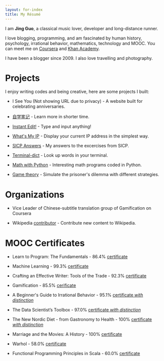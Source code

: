 ```yaml
---
layout: for-index
title: My Résumé
---
```


I am **Jing Guo**, a classical music lover, developer and long-distance runner.

I love blogging, programming, and am fascinated by human history, psychology, irrational behavior, mathematics, technology and MOOC. You can meet me on [Coursera](https://www.coursera.org/user/i/faf6474432089b8d58309eb2c83b5cc7) and [Khan Academy](https://www.khanacademy.org/profile/guojing/).

I have been a blogger since 2009. I also love travelling and photography.

Projects
=====

I enjoy writing codes and being creative, here are some projects I built:

* I See You (Not showing URL due to privacy) - A website built for celebrating anniversaries.

* [自学笔记](http://notes.guoj.org/) - Learn more in shorter time.

* [Instant Edit!](http://instantedit.github.io/) - Type and input anything!

* [What's My IP](http://ip.guoj.org/) - Display your current IP address in the simplest way.

* [SICP Answers](https://github.com/guojing0/SICP-Answers) - My answers to the excercises from SICP.

* [Terminal-dict](https://github.com/guojing0/terminal-dict/) - Look up words in your terminal.

* [Math with Python](https://github.com/guojing0/Math-with-Python) - Interesting math programs coded in Python.

* [Game theory](https://github.com/guojing0/game-theory) - Simulate the prisoner's dilemma with different strategies.

Organizations
=====

* Vice Leader of Chinese-subtitle translation group of Gamification on Coursera

* Wikipedia [contributor](http://zh.wikipedia.org/wiki/User:Guojkiwi) - Contribute new content to Wikipedia.

MOOC Certificates
=====

* Learn to Program: The Fundamentals - 86.4% [certificate](/images/coursera-prog.pdf)

* Machine Learning - 99.3% [certificate](/images/coursera-ml.pdf)

* Crafting an Effective Writer: Tools of the Trade - 92.3% [certificate](/images/coursera-writing.pdf)

* Gamification - 85.5% [cerificate](/images/coursera-gamification.pdf)

* A Beginner's Guide to Irrational Behavior - 95.1% [certificate *with distinction*](/images/coursera-irrational.pdf)

* The Data Scientist’s Toolbox - 97.0% [certificate *with distinction*](/images/coursera-databox.pdf)

* The New Nordic Diet - from Gastronomy to Health - 100% [certificate *with distinction*](/images/coursera-nordic.pdf)

* Marriage and the Movies: A History - 100% [certificate](/images/coursera-marriage.pdf)

* Warhol - 58.0% [certificate](/images/coursera-warhol.pdf)

* Functional Programming Principles in Scala - 60.0% [certificate](/images/coursera-scala.pdf)
